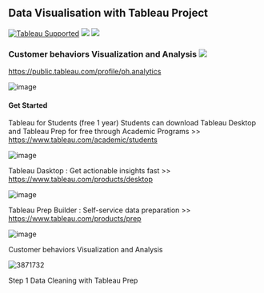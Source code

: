 ## Data Visualisation with Tableau Project
[![Tableau Supported](https://img.shields.io/badge/Support%20Level-Tableau%20Supported-53bd92.svg)](https://www.tableau.com/support-levels-it-and-developer-tools)
![](https://img.shields.io/badge/Tableau-brightgreen.svg)
![](https://img.shields.io/badge/TableauPrep-blueviolet.svg)


### Customer behaviors Visualization and Analysis  ![](https://img.shields.io/badge/DataVisualization-blueviolet.svg)

https://public.tableau.com/profile/ph.analytics

![image](https://user-images.githubusercontent.com/70945564/118349070-abebea80-b578-11eb-897f-beb278ac0a16.png)


#### Get Started 


Tableau for Students (free 1 year)
Students can download Tableau Desktop and Tableau Prep for free through Academic Programs >> https://www.tableau.com/academic/students

![image](https://user-images.githubusercontent.com/70945564/118348251-23b71680-b573-11eb-990c-703cd4ce1396.png)

Tableau Dasktop : Get actionable insights fast  >> https://www.tableau.com/products/desktop

![image](https://cdnl.tblsft.com/sites/default/files/pages/getinsightsfast.gif)

Tableau Prep Builder : Self-service data preparation >> https://www.tableau.com/products/prep

![image](https://user-images.githubusercontent.com/70945564/118348480-d89e0300-b574-11eb-8125-2fa642532122.png)


Customer behaviors Visualization and Analysis

![3871732](https://user-images.githubusercontent.com/70945564/118348948-c70a2a80-b577-11eb-81bf-d582ce95d840.jpg) 


Step 1
Data Cleaning with Tableau Prep

